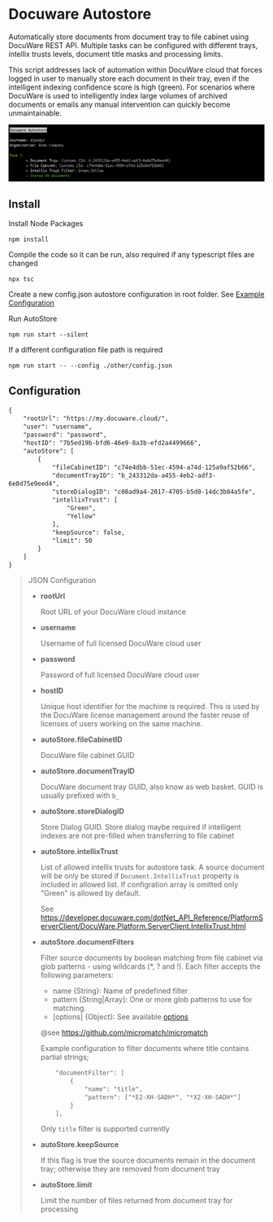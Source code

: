 # Docuware Autostore

Automatically store documents from document tray to file cabinet using DocuWare REST API. Multiple tasks can be configured with different trays, intellix trusts levels, document title masks and processing limits.

This script addresses lack of automation within DocuWare cloud that forces logged in user to manually store each document in their tray, even if the intelligent indexing confidence score is high (green). For scenarios where DocuWare is used to intelligently index large volumes of archived documents or emails any manual intervention can quickly become unmaintainable.

![DocuWare AutoStore](docuware-autostore.png)

## Install

Install Node Packages

```
npm install
```

Compile the code so it can be run, also required if any typescript files are changed

```
npx tsc
```

Create a new config.json autostore configuration in root folder. See [Example Configuration](#configuration)

Run AutoStore

```
npm run start --silent
```

If a different configuration file path is required

```
npm run start -- --config ./other/config.json
```

## Configuration

```
{
    "rootUrl": "https://my.docuware.cloud/",
    "user": "username",
    "password": "password",
    "hostID": "7b5ed19b-bfd6-46e9-8a3b-efd2a4499666",
    "autoStore": [
        {
            "fileCabinetID": "c74e4dbb-51ec-4594-a74d-125a9af52b66",
            "documentTrayID": "b_243312da-a455-4eb2-adf3-6e8d75e9eed4",
            "storeDialogID": "c08ad9a4-2017-4705-b5d0-14dc3b84a5fe",
            "intellixTrust": [
                "Green",
                "Yellow"
            ],
            "keepSource": false,
            "limit": 50
        }
    ]
}
```

> JSON Configuration
> 
> * __rootUrl__
> 
>     Root URL of your DocuWare cloud instance
> 
> * __username__
> 
>     Username of full licensed DocuWare cloud user
> 
> * __password__
> 
>    Password of full licensed DocuWare cloud user    
> 
> * __hostID__
> 
>     Unique host identifier for the machine is required. This is used by the DocuWare license management around the faster reuse of licenses of users working on the same machine.
> 
> * __autoStore.fileCabinetID__
> 
>     DocuWare file cabinet GUID
> 
> * __autoStore.documentTrayID__
> 
>     DocuWare document tray GUID, also know as web basket. GUID is usually prefixed with `b_`
>
> * __autoStore.storeDialogID__
> 
>     Store Dialog GUID. Store dialog maybe required if intelligent indexes are not pre-filled when transferring to file cabinet
> 
> * __autoStore.intellixTrust__    
> 
>    List of allowed intellix trusts for autostore task. A source document will be only be stored if `Document.IntellixTrust` property is included in allowed list. If configration array is omitted only "Green" is allowed by default.
> 
>    See https://developer.docuware.com/dotNet_API_Reference/PlatformServerClient/DocuWare.Platform.ServerClient.IntellixTrust.html
> 
> * __autoStore.documentFilters__    
>    
>    Filter source documents by boolean matching from file cabinet via glob patterns - using wildcards (*, ? and !). Each filter accepts the following parameters:
>    
>    * name {String}: Name of predefined filter
>    * pattern {String|Array}: One or more glob patterns to use for matching.
>    * [options] {Object}: See available [options](https://github.com/micromatch/micromatch#options)
>
>   @see https://github.com/micromatch/micromatch
>    
>   Example configuration to filter documents where title contains partial strings;
>
>    ```
>        "documentFilter": [
>            {
>                "name": "title", 
>                "pattern": ["*E2-XH-SADH*", "*X2-XH-SADH*"]
>            }
>        ],
>    ```       
> 
>    Only `title` filter is supported currently
> 
> * __autoStore.keepSource__    
> 
>     If this flag is true the source documents remain in the document tray; otherwise they are removed from document tray
> 
> * __autoStore.limit__ 
> 
>     Limit the number of files returned from document tray for processing

